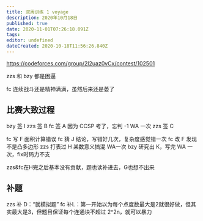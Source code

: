 ```yaml
---
title: 双周训练 1 voyage
description: 2020年10月18日
published: true
date: 2020-11-01T07:26:18.091Z
tags: 
editor: undefined
dateCreated: 2020-10-18T11:56:26.840Z
---
```


https://codeforces.com/group/2l2uaz0vCx/contest/102501

zzs 和 bzy 都是困逼

fc 连续战斗还是精神满满，虽然后来还是萎了

## 比赛大致过程

bzy 签 I
zzs 签 B
fc 签 A 因为 CCSP 考了，忘判 -1 WA 一次
zzs 签 C

fc 写 F 面积计算错误
fc 猜 J 结论，写错好几次，复杂度感觉错一次
fc 改 F 发现不是凸多边形
zzs 打表过 H 某数意义搞混 WA一次
bzy 研究出 K，写完 WA 一次，fix时码力不支

zzs&fc在H完之后基本没有贡献，题也读补进去，G也想不出来

## 补题

zzs 补 D：“就模拟题”
fc 补L：第一开始以为每个点度数最大是2就很好做，但其实最大是3，但题目保证每个连通块不超过 2^2n，就可以暴力